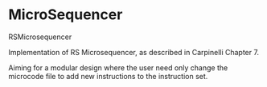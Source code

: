 # MicroSequencer
RSMicrosequencer

Implementation of RS Microsequencer, as described in Carpinelli Chapter 7. 

Aiming for a modular design where the user need only change the microcode file to add new instructions to the instruction set. 

